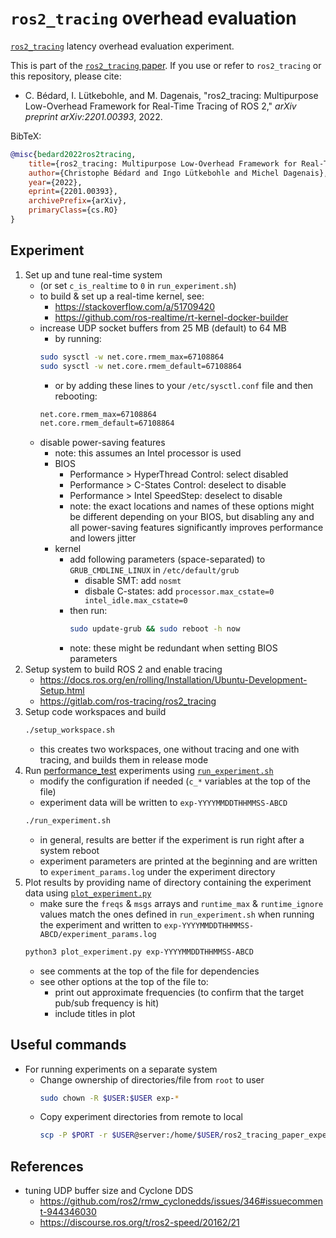 # `ros2_tracing` overhead evaluation

[`ros2_tracing`](https://gitlab.com/ros-tracing/ros2_tracing) latency overhead evaluation experiment.

This is part of the [`ros2_tracing` paper](https://arxiv.org/abs/2201.00393).
If you use or refer to `ros2_tracing` or this repository, please cite:
<!-- TODO replace with early access/published version when available -->
* C. Bédard, I. Lütkebohle, and M. Dagenais, "ros2_tracing: Multipurpose Low-Overhead Framework for Real-Time Tracing of ROS 2," *arXiv preprint arXiv:2201.00393*, 2022.

BibTeX:

```bibtex
@misc{bedard2022ros2tracing,
    title={ros2_tracing: Multipurpose Low-Overhead Framework for Real-Time Tracing of ROS 2},
    author={Christophe Bédard and Ingo Lütkebohle and Michel Dagenais},
    year={2022},
    eprint={2201.00393},
    archivePrefix={arXiv},
    primaryClass={cs.RO}
}
```

## Experiment

1. Set up and tune real-time system
    * (or set `c_is_realtime` to `0` in `run_experiment.sh`)
    * to build & set up a real-time kernel, see:
        * https://stackoverflow.com/a/51709420
        * https://github.com/ros-realtime/rt-kernel-docker-builder
    * increase UDP socket buffers from 25 MB (default) to 64 MB
        * by running:
        ```sh
        sudo sysctl -w net.core.rmem_max=67108864
        sudo sysctl -w net.core.rmem_default=67108864
        ```
        * or by adding these lines to your `/etc/sysctl.conf` file and then rebooting:
        ```sh
        net.core.rmem_max=67108864
        net.core.rmem_default=67108864
        ```
    * disable power-saving features
        * note: this assumes an Intel processor is used
        * BIOS
            * Performance > HyperThread Control: select disabled
            * Performance > C-States Control: deselect to disable
            * Performance > Intel SpeedStep: deselect to disable
            * note: the exact locations and names of these options might be different depending on your BIOS, but disabling any and all power-saving features significantly improves performance and lowers jitter
        * kernel
            * add following parameters (space-separated) to `GRUB_CMDLINE_LINUX` in `/etc/default/grub`
                * disable SMT: add `nosmt`
                * disbale C-states: add `processor.max_cstate=0 intel_idle.max_cstate=0`
            * then run:
                ```sh
                sudo update-grub && sudo reboot -h now
                ```
            * note: these might be redundant when setting BIOS parameters
1. Setup system to build ROS 2 and enable tracing
    * https://docs.ros.org/en/rolling/Installation/Ubuntu-Development-Setup.html
    * https://gitlab.com/ros-tracing/ros2_tracing
1. Setup code workspaces and build
    ```sh
    ./setup_workspace.sh
    ```
    * this creates two workspaces, one without tracing and one with tracing, and builds them in release mode
1. Run [performance_test](https://gitlab.com/ApexAI/performance_test) experiments using [`run_experiment.sh`](./run_experiment.sh)
    * modify the configuration if needed (`c_*` variables at the top of the file)
    * experiment data will be written to `exp-YYYYMMDDTHHMMSS-ABCD`
    ```sh
    ./run_experiment.sh
    ```
    * in general, results are better if the experiment is run right after a system reboot
    * experiment parameters are printed at the beginning and are written to `experiment_params.log` under the experiment directory
1. Plot results by providing name of directory containing the experiment data using [`plot_experiment.py`](./plot_experiment.py)
    * make sure the `freqs` & `msgs` arrays and `runtime_max` & `runtime_ignore` values match the ones defined in `run_experiment.sh` when running the experiment and written to `exp-YYYYMMDDTHHMMSS-ABCD/experiment_params.log`
    ```sh
    python3 plot_experiment.py exp-YYYYMMDDTHHMMSS-ABCD
    ```
    * see comments at the top of the file for dependencies
    * see other options at the top of the file to:
        * print out approximate frequencies (to confirm that the target pub/sub frequency is hit)
        * include titles in plot

## Useful commands

* For running experiments on a separate system
    * Change ownership of directories/file from `root` to user
        ```sh
        sudo chown -R $USER:$USER exp-*
        ```
    * Copy experiment directories from remote to local
        ```sh
        scp -P $PORT -r $USER@server:/home/$USER/ros2_tracing_paper_experiment/exp-* .
        ```

## References

* tuning UDP buffer size and Cyclone DDS
    * https://github.com/ros2/rmw_cyclonedds/issues/346#issuecomment-944346030
    * https://discourse.ros.org/t/ros2-speed/20162/21
